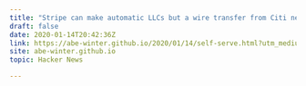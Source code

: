 ```yaml
---
title: "Stripe can make automatic LLCs but a wire transfer from Citi nearly ended me"
draft: false
date: 2020-01-14T20:42:36Z
link: https://abe-winter.github.io/2020/01/14/self-serve.html?utm_medium=RSS&utm_source=hune
site: abe-winter.github.io
topic: Hacker News  

---
```

